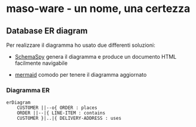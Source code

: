 # maso-ware - un nome, una certezza


## Database ER diagram
Per realizzare il diagramma ho usato due differenti soluzioni:
- [SchemaSpy](https://schemaspy.org/) genera il diagramma e produce un documento HTML
    facilmente navigabile

- [mermaid](https://mermaid.js.org/syntax/entityRelationshipDiagram.html) comodo per
    tenere il diagramma aggiornato


### Diagramma ER

```mermaid
erDiagram
    CUSTOMER ||--o{ ORDER : places
    ORDER ||--|{ LINE-ITEM : contains
    CUSTOMER }|..|{ DELIVERY-ADDRESS : uses
```

